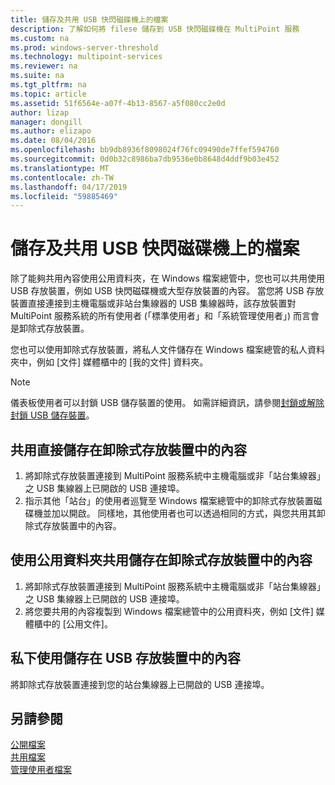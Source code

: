 ```yaml
---
title: 儲存及共用 USB 快閃磁碟機上的檔案
description: 了解如何將 filese 儲存到 USB 快閃磁碟機在 MultiPoint 服務
ms.custom: na
ms.prod: windows-server-threshold
ms.technology: multipoint-services
ms.reviewer: na
ms.suite: na
ms.tgt_pltfrm: na
ms.topic: article
ms.assetid: 51f6564e-a07f-4b13-8567-a5f080cc2e0d
author: lizap
manager: dongill
ms.author: elizapo
ms.date: 08/04/2016
ms.openlocfilehash: bb9db8936f8098024f76fc09490de7ffef594760
ms.sourcegitcommit: 0d0b32c8986ba7db9536e0b8648d4ddf9b03e452
ms.translationtype: MT
ms.contentlocale: zh-TW
ms.lasthandoff: 04/17/2019
ms.locfileid: "59885469"
---
```

# <a name="save-and-share-files-on-a-usb-flash-drive"></a>儲存及共用 USB 快閃磁碟機上的檔案
除了能夠共用內容使用公用資料夾，在 Windows 檔案總管中，您也可以共用使用 USB 存放裝置，例如 USB 快閃磁碟機或大型存放裝置的內容。 當您將 USB 存放裝置直接連接到主機電腦或非站台集線器的 USB 集線器時，該存放裝置對 MultiPoint 服務系統的所有使用者 (「標準使用者」和「系統管理使用者」) 而言會是卸除式存放裝置。  
  
您也可以使用卸除式存放裝置，將私人文件儲存在 Windows 檔案總管的私人資料夾中，例如 [文件] 媒體櫃中的 [我的文件] 資料夾。  
  
 > [!NOTE]  
 > 儀表板使用者可以封鎖 USB 儲存裝置的使用。 如需詳細資訊，請參閱[封鎖或解除封鎖 USB 儲存裝置](Block-or-Unblock-USB-Storage.md)。  
  
## <a name="to-share-content-that-is-stored-directly-on-a-removable-storage-device"></a>共用直接儲存在卸除式存放裝置中的內容  
  
1.  將卸除式存放裝置連接到 MultiPoint 服務系統中主機電腦或非「站台集線器」之 USB 集線器上已開啟的 USB 連接埠。  
2.  指示其他「站台」的使用者巡覽至 Windows 檔案總管中的卸除式存放裝置磁碟機並加以開啟。 同樣地，其他使用者也可以透過相同的方式，與您共用其卸除式存放裝置中的內容。  
  
## <a name="to-share-content-that-is-stored-on-a-removable-storage-device-by-using-public-folders"></a>使用公用資料夾共用儲存在卸除式存放裝置中的內容  
  
1.  將卸除式存放裝置連接到 MultiPoint 服務系統中主機電腦或非「站台集線器」之 USB 集線器上已開啟的 USB 連接埠。  
2.  將您要共用的內容複製到 Windows 檔案總管中的公用資料夾，例如 [文件] 媒體櫃中的 [公用文件]。  
  
## <a name="to-privately-work-with-content-that-is-stored-on-a-usb-storage-device"></a>私下使用儲存在 USB 存放裝置中的內容  
  
將卸除式存放裝置連接到您的站台集線器上已開啟的 USB 連接埠。  
  
## <a name="see-also"></a>另請參閱  
[公開檔案](Keep-Files-Private.md)  
[共用檔案](Share-Files.md)  
[管理使用者檔案](Manage-User-Files.md)